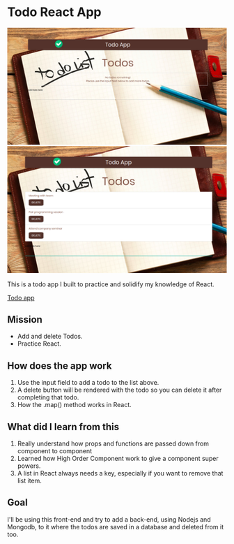 # Todo React App

![No Todos](./src/img/notodos.png)
![Todos](./src/img/todos.png)


This is a todo app I built to practice and solidify my knowledge of React.

[Todo app](https://todos-react-app.netlify.com/)

## Mission

- Add and delete Todos.
- Practice React.

## How does the app work

1. Use the input field to add a todo to the list above.
1. A delete button will be rendered with the todo so you can delete it after completing that todo.
1. How the .map() method works in React.



## What did I learn from this

1. Really understand how props and functions are passed down from component to component
1. Learned how High Order Component work to give a component super powers.
1. A list in React always needs a key, especially if you want to remove that list item.

## Goal

I'll be using this front-end and try to add a back-end, using Nodejs and Mongodb, to it where the todos are saved in a database and deleted from it too.
